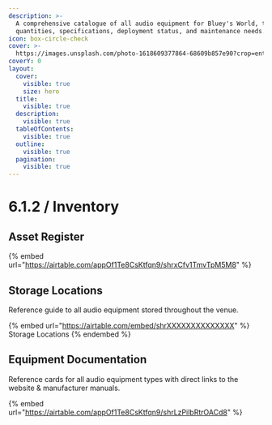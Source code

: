 ```yaml
---
description: >-
  A comprehensive catalogue of all audio equipment for Bluey's World, tracking
  quantities, specifications, deployment status, and maintenance needs.
icon: box-circle-check
cover: >-
  https://images.unsplash.com/photo-1618609377864-68609b857e90?crop=entropy&cs=srgb&fm=jpg&ixid=M3wxOTcwMjR8MHwxfHNlYXJjaHw0fHxhdWRpb3xlbnwwfHx8fDE3NDU5OTQ1NDF8MA&ixlib=rb-4.0.3&q=85
coverY: 0
layout:
  cover:
    visible: true
    size: hero
  title:
    visible: true
  description:
    visible: true
  tableOfContents:
    visible: true
  outline:
    visible: true
  pagination:
    visible: true
---
```


# 6.1.2 / Inventory

## Asset Register

{% embed url="https://airtable.com/appOf1Te8CsKtfqn9/shrxCfv1TmvTpM5M8" %}

## Storage Locations

Reference guide to all audio equipment stored throughout the venue.

{% embed url="https://airtable.com/embed/shrXXXXXXXXXXXXXX" %}
Storage Locations
{% endembed %}

## Equipment Documentation

Reference cards for all audio equipment types with direct links to the website & manufacturer manuals.

{% embed url="https://airtable.com/appOf1Te8CsKtfqn9/shrLzPilbRtrOACd8" %}
